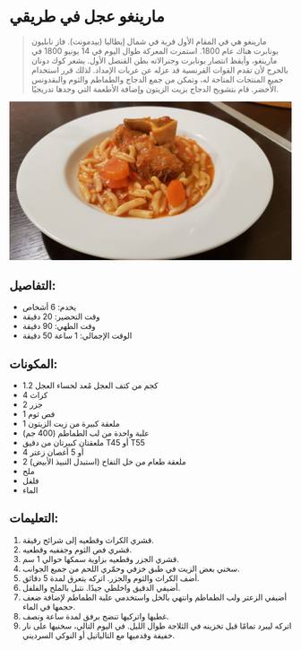 # مارينغو عجل في طريقي

> مارينغو هي في المقام الأول قرية في شمال إيطاليا (بيدمونت). فاز نابليون بونابرت هناك عام 1800.
> استمرت المعركة طوال اليوم في 14 يونيو 1800 في مارينغو، وأيقظ انتصار بونابرت وجنرالاته بطن القنصل الأول. يشعر كوك دونان بالحرج لأن تقدم القوات الفرنسية قد عزله عن عربات الإمداد. لذلك قرر استخدام جميع المنتجات المتاحة له، وتمكن من جمع الدجاج والطماطم والثوم والبقدونس الأخضر. قام بتشويح الدجاج بزيت الزيتون وإضافة الأطعمة التي وجدها تدريجيًا. 

![مارينغو عجل في طريقي](https://github.com/anamorph/recettes/blob/main/photos/fr-plat-veau_marengo_a_ma_facon-01.jpg?raw=true)

## التفاصيل:
* يخدم: 6 أشخاص
* وقت التحضير: 20 دقيقة
* وقت الطهي: 90 دقيقة
* الوقت الإجمالي: 1 ساعة 50 دقيقة

## المكونات:
* 1.2 كجم من كتف العجل مُعد لحساء العجل
* 4 كراث
* 2 جزر
* 1 فص ثوم
* 1 ملعقة كبيرة من زيت الزيتون
* علبة واحدة من لب الطماطم (400 جم)
* ملعقتان كبيرتان من دقيق T45 أو T55
* 4 أو 5 أغصان زعتر
* 2 ملعقة طعام من خل التفاح (استبدل النبيذ الأبيض)
* ملح
* فلفل
* الماء

## التعليمات:
1. قشري الكراث وقطعيه إلى شرائح رقيقة.
1. قشري فص الثوم وجففيه وقطعيه.
1. قشري الجزر وقطعيه بزاوية سمكها حوالي 1 سم.
1. سخني بعض الزيت في طبق خزفي وحمّري اللحم من جميع الجوانب.
1. أضف الكراث والثوم والجزر. اتركه يتعرق لمدة 5 دقائق.
1. أضيفي الدقيق واخلطي جيدًا. نتبل بالملح والفلفل.
1. أضيفي الزعتر ولب الطماطم وانتهي بالخل واستخدمي علبة الطماطم لإضافة ضعف حجمها في الماء.
1. غطيها واتركيها تنضج برفق لمدة ساعة ونصف.
1. اتركه ليبرد تمامًا قبل تخزينه في الثلاجة طوال الليل. في اليوم التالي، سخنيها على نار خفيفة وقدميها مع التالياتيل أو النوكي السرديني.
